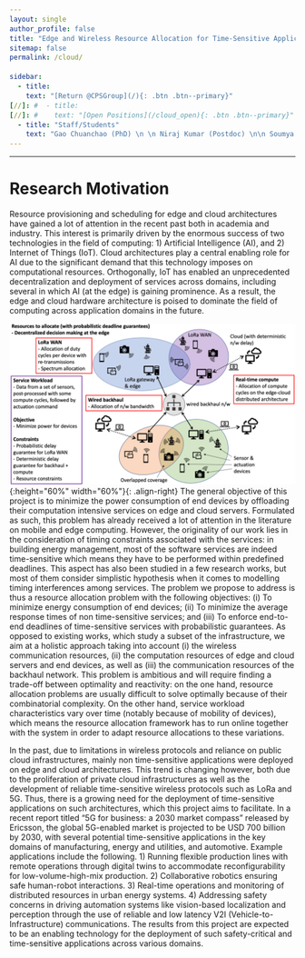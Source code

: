 ```yaml
---
layout: single
author_profile: false
title: "Edge and Wireless Resource Allocation for Time-Sensitive Applications"
sitemap: false
permalink: /cloud/

sidebar:
  - title:
    text: "[Return @CPSGroup](/){: .btn .btn--primary}"
[//]: #  - title:
[//]: #    text: "[Open Positions](/cloud_open){: .btn .btn--primary}"
  - title: "Staff/Students"
    text: "Gao Chuanchao (PhD) \n \n Niraj Kumar (Postdoc) \n\n Soumya Ranjan Sahoo (PhD) \n\n Amalinda Jathun Gamage Isuru (Engineer)"
---
```


******

# Research Motivation

Resource provisioning and scheduling for edge and cloud architectures have gained a lot of attention in the recent past both in academia and industry. This interest is primarily driven by the enormous success of two technologies in the field of computing: 1) Artificial Intelligence (AI), and 2) Internet of Things (IoT). Cloud architectures play a central enabling role for AI due to the significant demand that this technology imposes on computational resources. Orthogonally, IoT has enabled an unprecedented decentralization and deployment of services across domains, including several in which AI (at the edge) is gaining prominence. As a result, the edge and cloud hardware architecture is poised to dominate the field of computing across application domains in the future.

![image-right](/_pages/assets/cloud/architecture.png){:height="60%" width="60%"}{: .align-right}
The general objective of this project is to minimize the power consumption of end devices by offloading their computation intensive services on edge and cloud servers. Formulated as such, this problem has already received a lot of attention in the literature on mobile and edge computing. However, the originality of our work lies in the consideration of timing constraints associated with the services: in building energy management, most of the software services are indeed time-sensitive which means they have to be performed within predefined deadlines. This aspect has also been studied in a few research works, but most of them consider simplistic hypothesis when it comes to modelling timing interferences among services. The problem we propose to address is thus a resource allocation problem with the following objectives: (i) To minimize energy consumption of end devices; (ii) To minimize the average response times of non time-sensitive services; and (iii) To enforce end-to-end deadlines of time-sensitive services with probabilistic guarantees. As opposed to existing works, which study a subset of the infrastructure, we aim at a holistic approach taking into account (i) the wireless communication resources, (ii) the computation resources of edge and cloud servers and end devices, as well as (iii) the communication resources of the backhaul network. This problem is ambitious and will require finding a trade-off between optimality and reactivity: on the one hand, resource allocation problems are usually difficult to solve optimally because of their combinatorial complexity. On the other hand, service workload characteristics vary over time (notably because of mobility of devices), which means the resource allocation framework has to run online together with the system in order to adapt resource allocations to these variations.

In the past, due to limitations in wireless protocols and reliance on public cloud infrastructures, mainly non time-sensitive applications were deployed on edge and cloud architectures. This trend is changing however, both due to the proliferation of private cloud infrastructures as well as the development of reliable time-sensitive wireless protocols such as LoRa and 5G. Thus, there is a growing need for the deployment of time-sensitive applications on such architectures, which this project aims to facilitate. In a recent report titled “5G for business: a 2030 market compass” released by Ericsson, the global 5G-enabled market is projected to be USD 700 billion by 2030, with several potential time-sensitive applications in the key domains of manufacturing, energy and utilities, and automotive. Example applications include the following. 1) Running flexible production lines with remote operations through digital twins to accommodate reconfigurability for low-volume-high-mix production. 2) Collaborative robotics ensuring safe human-robot interactions. 3) Real-time operations and monitoring of distributed resources in urban energy systems. 4) Addressing safety concerns in driving automation systems like vision-based localization and perception through the use of reliable and low latency V2I (Vehicle-to- Infrastructure) communications. The results from this project are expected to be an enabling technology for the deployment of such safety-critical and time-sensitive applications across various domains.